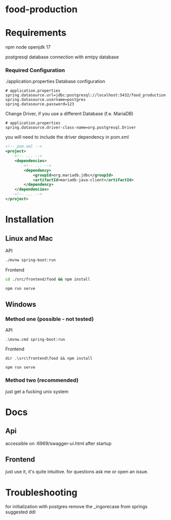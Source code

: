 # food-production

# Requirements

npm
node
openjdk 17

postgresql database connection with emtpy database

### Required Configuration
./application.properties Database configuration

```properties
# application.properties
spring.datasource.url=jdbc:postgresql://localhost:5432/food_production
spring.datasource.username=postgres
spring.datasource.password=123
```
Change Driver, if you use a different Database (f.e. MariaDB)
```properties
# application.properties
spring.datasource.driver-class-name=org.postgresql.Driver
```
you will need to include the driver dependency in pom.xml

```xml
<!-- pom.xml -->
<project>
    <!-- ... -->
    <dependencies>
        <!-- ... -->
        <dependency>
            <groupId>org.mariadb.jdbc</groupId>
            <artifactId>mariadb-java-client</artifactId>
        </dependency>
    </dependencies>
    <!-- ... -->
</project>
```

# Installation

## Linux and Mac

API
```bash
./mvnw spring-boot:run
```

Frontend
```bash
cd ./src/frontend/food && npm install
```

```bash
npm run serve
```

## Windows

### Method one (possible - not tested)

API
```shell
.\mvnw.cmd spring-boot:run
```

Frontend
```shell
dir .\src\frontend\food && npm install
```

```shell
npm run serve
```

### Method two (recommended)

just get a fucking unix system

# Docs

## Api

accessible on <host>:6969/swagger-ui.html after startup

## Frontend

just use it, it's quite intuitive.
for questions ask me or open an issue.

# Troubleshooting

for initialization with postgres remove the _ingorecase from springs suggested ddl